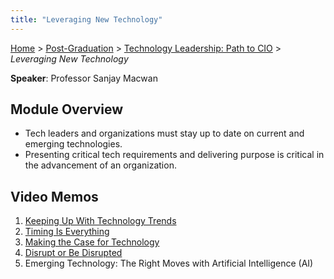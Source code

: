 ```yaml
---
title: "Leveraging New Technology"
---
```


[Home](../../../index.md) > [Post-Graduation](../../index.md) > [Technology Leadership: Path to CIO](../index.md) > _Leveraging New Technology_

**Speaker**: Professor Sanjay Macwan

## Module Overview

- Tech leaders and organizations must stay up to date on current and emerging technologies.
- Presenting critical tech requirements and delivering purpose is critical in the advancement of an organization.

## Video Memos

1. [Keeping Up With Technology Trends](./Video-1-Memo.md)
2. [Timing Is Everything](./Video-2-Memo.md)
3. [Making the Case for Technology](./Video-3-Memo.md)
4. [Disrupt or Be Disrupted](./Video-4-Memo.md)
5. Emerging Technology: The Right Moves with Artificial Intelligence (AI)
